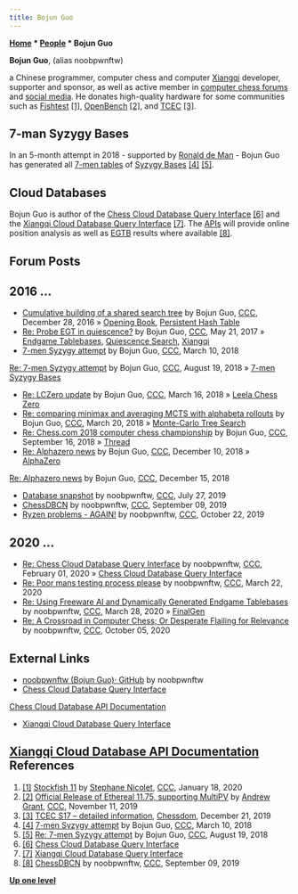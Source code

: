 ```yaml
---
title: Bojun Guo
---
```

**[Home](Home "Home") * [People](People "People") * Bojun Guo**

**Bojun Guo**, (alias noobpwnftw)

a Chinese programmer, computer chess and computer [Xiangqi](Chinese_Chess "Chinese Chess") developer, supporter and sponsor, as well as active member in [computer chess forums](Computer_Chess_Forums "Computer Chess Forums") and [social media](https://en.wikipedia.org/wiki/Social_media).
He donates high-quality hardware for some communities such as [Fishtest](Stockfish#Fishtest "Stockfish") <a id="cite-note-1" href="#cite-ref-1">[1]</a>,
[OpenBench](OpenBench "OpenBench") <a id="cite-note-2" href="#cite-ref-2">[2]</a>,
and [TCEC](TCEC "TCEC") <a id="cite-note-3" href="#cite-ref-3">[3]</a>.

## 7-man Syzygy Bases

In an 5-month attempt in 2018 - supported by [Ronald de Man](Ronald_de_Man "Ronald de Man") - Bojun Guo has generated all [7-men tables](Syzygy_Bases#7-man "Syzygy Bases") of [Syzygy Bases](Syzygy_Bases "Syzygy Bases") <a id="cite-note-4" href="#cite-ref-4">[4]</a> <a id="cite-note-5" href="#cite-ref-5">[5]</a>.

## Cloud Databases

Bojun Guo is author of the [Chess Cloud Database Query Interface](index.php?title=Chess_Cloud_Database_Query_Interface&action=edit&redlink=1 "Chess Cloud Database Query Interface (page does not exist)") <a id="cite-note-6" href="#cite-ref-6">[6]</a>
and the [Xiangqi Cloud Database Query Interface](index.php?title=Xiangqi_Cloud_Database_Query_Interface&action=edit&redlink=1 "Xiangqi Cloud Database Query Interface (page does not exist)") <a id="cite-note-7" href="#cite-ref-7">[7]</a>.
The [APIs](https://en.wikipedia.org/wiki/API) will provide online position analysis as well as [EGTB](Endgame_Tablebases "Endgame Tablebases") results where available
<a id="cite-note-8" href="#cite-ref-8">[8]</a>.

## Forum Posts

## 2016 ...

- [Cumulative building of a shared search tree](http://www.talkchess.com/forum/viewtopic.php?t=62639) by Bojun Guo, [CCC](CCC "CCC"), December 28, 2016 » [Opening Book](Opening_Book "Opening Book"), [Persistent Hash Table](Persistent_Hash_Table "Persistent Hash Table")
- [Re: Probe EGT in quiescence?](http://www.talkchess.com/forum3/viewtopic.php?f=7&t=64030&start=11) by Bojun Guo, [CCC](CCC "CCC"), May 21, 2017 » [Endgame Tablebases](Endgame_Tablebases "Endgame Tablebases"), [Quiescence Search](Quiescence_Search "Quiescence Search"), [Xiangqi](Chinese_Chess "Chinese Chess")
- [7-men Syzygy attempt](http://www.talkchess.com/forum3/viewtopic.php?f=7&t=66797) by Bojun Guo, [CCC](CCC "CCC"), March 10, 2018

[Re: 7-men Syzygy attempt](http://www.talkchess.com/forum3/viewtopic.php?f=7&t=66797&start=472) by Bojun Guo, [CCC](CCC "CCC"), August 19, 2018 » [7-men Syzygy Bases](Syzygy_Bases#7-man "Syzygy Bases")

- [Re: LCZero update](http://www.talkchess.com/forum3/viewtopic.php?f=2&t=66824&start=79) by Bojun Guo, [CCC](CCC "CCC"), March 16, 2018 » [Leela Chess Zero](Leela_Chess_Zero "Leela Chess Zero")
- [Re: comparing minimax and averaging MCTS with alphabeta rollouts](http://www.talkchess.com/forum3/viewtopic.php?f=7&t=66886&start=1) by Bojun Guo, [CCC](CCC "CCC"), March 20, 2018 » [Monte-Carlo Tree Search](Monte-Carlo_Tree_Search "Monte-Carlo Tree Search")
- [Re: Chess.com 2018 computer chess championship](http://www.talkchess.com/forum3/viewtopic.php?f=2&t=68253&start=190) by Bojun Guo, [CCC](CCC "CCC"), September 16, 2018 » [Thread](Thread "Thread")
- [Re: Alphazero news](http://www.talkchess.com/forum3/viewtopic.php?f=2&t=69175&start=170) by Bojun Guo, [CCC](CCC "CCC"), December 10, 2018 » [AlphaZero](AlphaZero "AlphaZero")

[Re: Alphazero news](http://www.talkchess.com/forum3/viewtopic.php?f=2&t=69175&start=299) by Bojun Guo, [CCC](CCC "CCC"), December 15, 2018

- [Database snapshot](http://www.talkchess.com/forum3/viewtopic.php?f=2&t=71386) by noobpwnftw, [CCC](CCC "CCC"), July 27, 2019
- [ChessDBCN](http://www.talkchess.com/forum3/viewtopic.php?f=2&t=71764) by noobpwnftw, [CCC](CCC "CCC"), September 09, 2019
- [Ryzen problems - AGAIN!](http://www.talkchess.com/forum3/viewtopic.php?f=2&t=72137) by noobpwnftw, [CCC](CCC "CCC"), October 22, 2019

## 2020 ...

- [Re: Chess Cloud Database Query Interface](http://www.talkchess.com/forum3/viewtopic.php?f=2&t=72958&start=5) by noobpwnftw, [CCC](CCC "CCC"), February 01, 2020 » [Chess Cloud Database Query Interface](index.php?title=Chess_Cloud_Database_Query_Interface&action=edit&redlink=1 "Chess Cloud Database Query Interface (page does not exist)")
- [Re: Poor mans testing process please](http://www.talkchess.com/forum3/viewtopic.php?f=7&t=73406&start=18) by noobpwnftw, [CCC](CCC "CCC"), March 22, 2020
- [Re: Using Freeware AI and Dynamically Generated Endgame Tablebases](http://www.talkchess.com/forum3/viewtopic.php?f=7&t=73481&start=7) by noobpwnftw, [CCC](CCC "CCC"), March 28, 2020 » [FinalGen](FinalGen "FinalGen")
- [Re: A Crossroad in Computer Chess; Or Desperate Flailing for Relevance](http://www.talkchess.com/forum3/viewtopic.php?f=2&t=75247&start=123) by noobpwnftw, [CCC](CCC "CCC"), October 05, 2020

## External Links

- [noobpwnftw (Bojun Guo)· GitHub](https://github.com/noobpwnftw) by noobpwnftw
- [Chess Cloud Database Query Interface](https://www.chessdb.cn/queryc_en/)

[Chess Cloud Database API Documentation](https://www.chessdb.cn/cloudbookc_api_en.html)

- [Xiangqi Cloud Database Query Interface](https://www.chessdb.cn/query_en/)

## [Xiangqi Cloud Database API Documentation](https://www.chessdb.cn/cloudbook_api_en.html) References

1. <a id="cite-ref-1" href="#cite-note-1">[1]</a> [Stockfish 11](http://www.talkchess.com/forum3/viewtopic.php?f=2&t=72837) by [Stephane Nicolet](Stephane_Nicolet "Stephane Nicolet"), [CCC](CCC "CCC"), January 18, 2020
1. <a id="cite-ref-2" href="#cite-note-2">[2]</a> [Official Release of Ethereal 11.75, supporting MultiPV](http://www.talkchess.com/forum3/viewtopic.php?f=2&t=72299) by [Andrew Grant](Andrew_Grant "Andrew Grant"), [CCC](CCC "CCC"), November 11, 2019
1. <a id="cite-ref-3" href="#cite-note-3">[3]</a> [TCEC S17 – detailed information](http://www.chessdom.com/tcec-s17-detailed-information/), [Chessdom](index.php?title=Chessdom&action=edit&redlink=1 "Chessdom (page does not exist)"), December 21, 2019
1. <a id="cite-ref-4" href="#cite-note-4">[4]</a> [7-men Syzygy attempt](http://www.talkchess.com/forum/viewtopic.php?t=66797) by Bojun Guo, [CCC](CCC "CCC"), March 10, 2018
1. <a id="cite-ref-5" href="#cite-note-5">[5]</a> [Re: 7-men Syzygy attempt](http://www.talkchess.com/forum3/viewtopic.php?f=7&t=66797&start=472) by Bojun Guo, [CCC](CCC "CCC"), August 19, 2018
1. <a id="cite-ref-6" href="#cite-note-6">[6]</a> [Chess Cloud Database Query Interface](https://www.chessdb.cn/queryc_en/)
1. <a id="cite-ref-7" href="#cite-note-7">[7]</a> [Xiangqi Cloud Database Query Interface](https://www.chessdb.cn/query_en/)
1. <a id="cite-ref-8" href="#cite-note-8">[8]</a> [ChessDBCN](http://www.talkchess.com/forum3/viewtopic.php?f=2&t=71764) by noobpwnftw, [CCC](CCC "CCC"), September 09, 2019

**[Up one level](People "People")**

